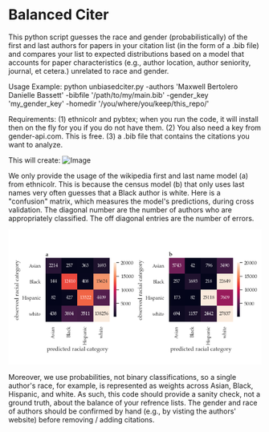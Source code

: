 # Balanced Citer

This python script guesses the race and gender (probabilistically) of the first and last authors for papers in your citation list (in the form of a .bib file) and compares your list to expected distributions based on a model that accounts for paper characteristics (e.g., author location, author seniority, journal, et cetera.) unrelated to race and gender. 

Usage Example:
python unbiasedciter.py -authors 'Maxwell Bertolero Danielle Bassett' -bibfile '/path/to/my/main.bib' -gender_key 'my_gender_key' -homedir '/you/where/you/keep/this_repo/'

Requirements:
(1) ethnicolr and pybtex; when you run the code, it will install then on the fly for you if you do not have them.
(2) You also need a key from gender-api.com. This is free.
(3) a .bib file that contains the citations you want to analyze.

This will create:
![Image](https://raw.githubusercontent.com//mb3152/balanced_citer/master/data/race_gender_citations.png?raw=true)


We only provide the usage of the wikipedia first and last name model (a) from ethnicolr. This is because the census model (b) that only uses last names very often guesses that a Black author is white. Here is a "confusion" matrix, which measures the model's predictions, during cross validation. The diagonal number are the number of authors who are appropriately classified. The off diagonal entries are the number of errors.

![Image](https://raw.githubusercontent.com//mb3152/balanced_citer/master/data/dazed_and_confused.png?raw=true)

Moreover, we use probabilities, not binary classifications, so a single author's race, for example, is represented as weights across Asian, Black, Hispanic, and white. As such, this code should provide a sanity check, not a ground truth, about the balance of your refrence lists. The gender and race of authors should be confirmed by hand (e.g., by visting the authors' website) before removing / adding citations. 
